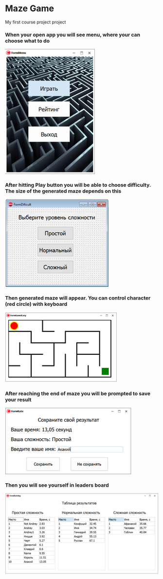 # Maze Game

My first course project project 


### When your open app you will see menu, where your can choose what to do

![](images/menu.png?raw=true)

### After hitting Play button you will be able to choose difficulty. The size of the generated maze depends on this

![](images/difficulty.png?raw=true)

### Then generated maze will appear. You can control character (red circle) with keyboard

![](images/game.png?raw=true)

### After reaching the end of maze you will be prompted to save your result

![](images/saving_results.png?raw=true)

### Then you will see yourself in leaders board

![](images/leaders.png?raw=true)